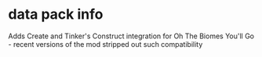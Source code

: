 # data pack info
Adds Create and Tinker's Construct integration for Oh The Biomes You'll Go - recent versions of the mod stripped out such compatibility

